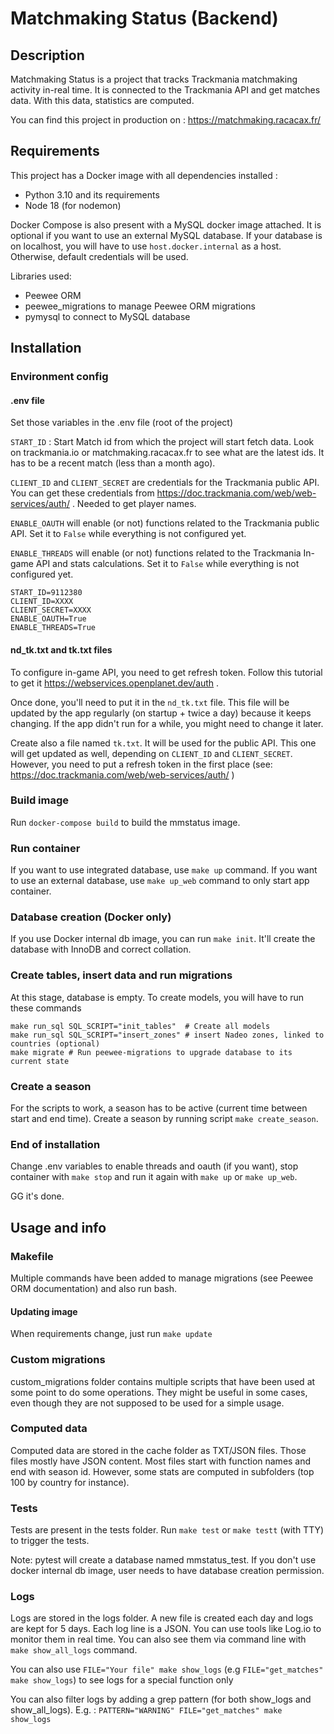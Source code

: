 # Matchmaking Status (Backend)
## Description
Matchmaking Status is a project that tracks Trackmania matchmaking activity in-real time. It is connected to the Trackmania API and get matches data. With this data, statistics are computed.

You can find this project in production on : https://matchmaking.racacax.fr/

## Requirements
This project has a Docker image with all dependencies installed :

- Python 3.10 and its requirements
- Node 18 (for nodemon)

Docker Compose is also present with a MySQL docker image attached. It is optional if you want to use an external MySQL database. If your database is on localhost, you will have to use `host.docker.internal` as a host. Otherwise, default credentials will be used.

Libraries used:
- Peewee ORM
- peewee_migrations to manage Peewee ORM migrations
- pymysql to connect to MySQL database
## Installation
### Environment config
#### .env file
Set those variables in the .env file (root of the project)

`START_ID` : Start Match id from which the project will start fetch data. Look on trackmania.io or matchmaking.racacax.fr to see what are the latest ids. It has to be a recent match (less than a month ago).

`CLIENT_ID` and `CLIENT_SECRET` are credentials for the Trackmania public API. You can get these credentials from https://doc.trackmania.com/web/web-services/auth/ . Needed to get player names.

`ENABLE_OAUTH` will enable (or not) functions related to the Trackmania public API. Set it to `False` while everything is not configured yet.

`ENABLE_THREADS` will enable (or not) functions related to the Trackmania In-game API and stats calculations. Set it to `False` while everything is not configured yet.
```
START_ID=9112380
CLIENT_ID=XXXX
CLIENT_SECRET=XXXX
ENABLE_OAUTH=True
ENABLE_THREADS=True
```
#### nd_tk.txt and tk.txt files
To configure in-game API, you need to get refresh token. Follow this tutorial to get it https://webservices.openplanet.dev/auth .

Once done, you'll need to put it in the `nd_tk.txt` file. This file will be updated by the app regularly (on startup + twice a day) because it keeps changing. If the app didn't run for a while, you might need to change it later.

Create also a file named `tk.txt`. It will be used for the public API. This one will get updated as well, depending on `CLIENT_ID` and `CLIENT_SECRET`.
However, you need to put a refresh token in the first place (see: https://doc.trackmania.com/web/web-services/auth/ )
### Build image
Run `docker-compose build` to build the mmstatus image.
### Run container
If you want to use integrated database, use `make up` command. If you want to use an external database, use `make up_web` command to only start app container.
### Database creation (Docker only)
If you use Docker internal db image, you can run `make init`. It'll create the database with InnoDB and correct collation.
### Create tables, insert data and run migrations
At this stage, database is empty. To create models, you will have to run these commands
```shell
make run_sql SQL_SCRIPT="init_tables"  # Create all models
make run_sql SQL_SCRIPT="insert_zones" # insert Nadeo zones, linked to countries (optional)
make migrate # Run peewee-migrations to upgrade database to its current state
```
### Create a season
For the scripts to work, a season has to be active (current time between start and end time).
Create a season by running script `make create_season`.
### End of installation
Change .env variables to enable threads and oauth (if you want), stop container with `make stop` and run it again with `make up` or `make up_web`.

GG it's done.

## Usage and info
### Makefile
Multiple commands have been added to manage migrations (see Peewee ORM documentation) and also run bash.
#### Updating image
When requirements change, just run `make update`
### Custom migrations
custom_migrations folder contains multiple scripts that have been used at some point to do some operations. 
They might be useful in some cases, even though they are not supposed to be used for a simple usage.
### Computed data
Computed data are stored in the cache folder as TXT/JSON files. Those files mostly have JSON content.
Most files start with function names and end with season id. However, some stats are computed in subfolders (top 100 by country for instance).
### Tests
Tests are present in the tests folder. Run `make test` or `make testt` (with TTY) to trigger the tests.

Note: pytest will create a database named mmstatus_test. If you don't use docker internal db image, user needs to have database creation permission.
### Logs
Logs are stored in the logs folder. A new file is created each day and logs are kept for 5 days.
Each log line is a JSON. You can use tools like Log.io to monitor them in real time.
You can also see them via command line with `make show_all_logs` command.

You can also use `FILE="Your file" make show_logs` (e.g `FILE="get_matches" make show_logs`) to see logs for a special function only

You can also filter logs by adding a grep pattern (for both show_logs and show_all_logs). E.g. : `PATTERN="WARNING" FILE="get_matches" make show_logs`